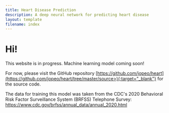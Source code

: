 ```yaml
---
title: Heart Disease Prediction
description: A deep neural network for predicting heart disease
layout: template
filename: index
---
```


# Hi!

This website is in progress. Machine learning model coming soon!

For now, please visit the GitHub repository [https://github.com/jopeo/heart](https://github.com/jopeo/heart/tree/master/source>){:target="_blank"}
for the source code.

The data for training this model was taken from the CDC's 2020 Behavioral Risk Factor 
Surveillance System (BRFSS) Telephone Survey: <https://www.cdc.gov/brfss/annual_data/annual_2020.html>
